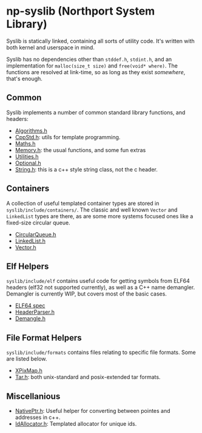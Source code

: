 # np-syslib (Northport System Library)

Syslib is statically linked, containing all sorts of utility code. It's written with both kernel and userspace in mind.

Syslib has no dependencies other than `stddef.h`, `stdint.h`, and an implementation for `malloc(size_t size)` and `free(void* where)`.
The functions are resolved at link-time, so as long as they exist *somewhere*, that's enough.

## Common

Syslib implements a number of common standard library functions, and headers:
- [Algorithms.h](../../libs/np-syslib/include/Algorithms.h)
- [CppStd.h](../../libs/np-syslib/include/CppStd.h): utils for template programming.
- [Maths.h](../../libs/np-syslib/include/Maths.h)
- [Memory.h](../../libs/np-syslib/include/Memory.h): the usual functions, and some fun extras
- [Utilities.h](../../libs/np-syslib/include/Utilities.h)
- [Optional.h](../../libs/np-syslib/include/Optional.h)
- [String.h](): this is a c++ style string class, not the c header.

## Containers
A collection of useful templated container types are stored in `syslib/include/containers/`. The classic and well known `Vector` and `LinkedList` types are there, as are some more systems focused ones like a fixed-size circular queue.

- [CircularQueue.h](../../libs/np-syslib/include/containers/CircularQueue.h)
- [LinkedList.h](../../libs/np-syslib/include/containers/LinkedList.h)
- [Vector.h](../../libs/np-syslib/include/containers/Vector.h)

## Elf Helpers
`syslib/include/elf` contains useful code for getting symbols from ELF64 headers (elf32 not supported currently), as well as a C++ name demangler. Demangler is currently WIP, but covers most of the basic cases.

- [ELF64 spec](../../libs/np-syslib/include/elf/Elf64.h)
- [HeaderParser.h](../../libs/np-syslib/include/elf/HeaderParser.h)
- [Demangle.h](../../libs/np-syslib/include/elf/Demangle.h)

## File Format Helpers
`syslib/include/formats` contains files relating to specific file formats. Some are listed below.

- [XPixMap.h](../../libs/np-syslib/include/formats/XPixMap.h)
- [Tar.h](../../libs/np-syslib/include/formats/Tar.h): both unix-standard and posix-extended tar formats.

## Miscellanious
- [NativePtr.h](../../libs/np-syslib/include/NativePtr.h): Useful helper for converting between pointes and addresses in c++. 
- [IdAllocator.h](../../libs/np-syslib/include/IdAllocator.h): Templated allocator for unique ids.
